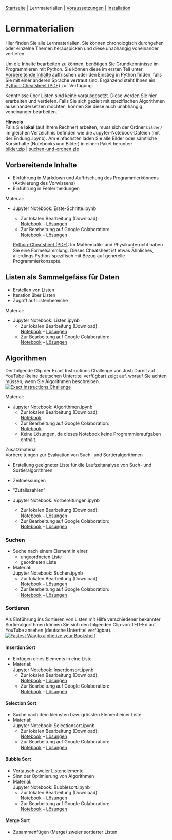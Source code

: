 [Startseite](./index.md) | Lernmaterialien | [Voraussetzungen](./voraussetzungen.md) | [Installation](./installation_anaconda.md)

# Lernmaterialien

Hier finden Sie alle Lernmaterialien. Sie können chronologisch durchgehen oder einzelne Themen herauspicken und diese unabhängig voneinander vertiefen.

Um die Inhalte bearbeiten zu können, benötigen Sie Grundkenntnisse im Programmieren mit Python. Sie können diese im ersten Teil unter [Vorbereitende Inhalte](#vorbereitendes) auffrischen oder den Einstieg in Python finden, falls Sie mit einer anderen Sprache vertraut sind. Ergänzend steht Ihnen ein [Python-Cheatsheet (PDF)](assets/notebooks/downloads/cheatsheet.pdf) zur Verfügung.

Kenntnisse über Listen sind keine vorausgesetzt. Diese werden Sie hier erarbeiten und vertiefen. Falls Sie sich gezielt mit spezifischen Algorithmen auseinandersetzen möchten, können Sie diese auch unabhängig voneinander bearbeiten.

**Hinweis**  
Falls Sie **lokal** (auf Ihrem Rechner) arbeiten, muss sich der Ordner `bilder/` im gleichen Verzeichnis befinden wie die Jupyter-Notebook-Dateien (mit der Endung .ipynb). Am einfachsten laden Sie alle Bilder oder sämtliche Kursinhalte (Notebooks und Bilder) in einem Paket herunter:  
[bilder.zip](assets/bilder.zip) | [suchen-und-ordnen.zip](assets/suchen-und-ordnen.zip)

## <span id="vorbereitendes"> Vorbereitende Inhalte

* Einführung in Markdown und Auffrischung des Programmierkönnens (Aktivierung des Vorwissens)
* Einführung in Fehlermeldungen

Material:  

* Jupyter Notebook: Erste-Schritte.ipynb  
  * Zur lokalen Bearbeitung (Download):  
  [Notebook](assets/notebooks/Erste-Schritte.ipynb) – [Lösungen](assets/notebooks/Erste-Schritte-Loesungen.ipynb)
  * Zur Bearbeitung auf Google Colaboration:  
  [Notebook](https://colab.research.google.com/github/donze-informatikunterricht/suchen-und-ordnen/blob/gh-pages/assets/notebooks/Erste-Schritte.ipynb) – [Lösungen](https://colab.research.google.com/github/donze-informatikunterricht/suchen-und-ordnen/blob/gh-pages/assets/notebooks/Erste-Schritte-Loesungen.ipynb)
  
  [Python-Cheatsheet (PDF)](assets/notebooks/downloads/cheatsheet.pdf): Im Mathematik- und Physikunterricht haben Sie eine Formelsammlung. Dieses Cheatsheet ist etwas Ähnliches, allerdings Python-spezifisch mit Bezug auf generelle Programmierkonzepte.

## Listen als Sammelgefäss für Daten

* Erstellen von Listen
* Iteration über Listen
* Zugriff auf Listenbereiche

Material:  

* Jupyter Notebook: Listen.ipynb  
  * Zur lokalen Bearbeitung (Download):  
  [Notebook](assets/notebooks/Listen.ipynb) – [Lösungen](assets/notebooks/Listen-Loesungen.ipynb)
  * Zur Bearbeitung auf Google Colaboration:  
  [Notebook](https://colab.research.google.com/github/donze-informatikunterricht/suchen-und-ordnen/blob/gh-pages/assets/notebooks/Listen.ipynb) – [Lösungen](https://colab.research.google.com/github/donze-informatikunterricht/suchen-und-ordnen/blob/gh-pages/assets/notebooks/Listen-Loesungen.ipynb)

## Algorithmen

Der folgende Clip der Exact Instructions Challenge von Josh Darnit auf YouTube (keine deutschen Untertitel verfügbar) zeigt auf, worauf Sie achten müssen, wenn Sie Algorithmen beschreiben.  
[![Exact Instructions Challenge](https://img.youtube.com/vi/FN2RM-CHkuI/0.jpg)](https://youtu.be/FN2RM-CHkuI)

Material:  

* Jupyter Notebook: Algorithmen.ipynb  
  * Zur lokalen Bearbeitung (Download):  
  [Notebook](assets/notebooks/Algorithmen.ipynb)
  * Zur Bearbeitung auf Google Colaboration:  
  [Notebook](https://colab.research.google.com/github/donze-informatikunterricht/suchen-und-ordnen/blob/gh-pages/assets/notebooks/Algorithmen.ipynb)
  * Keine Lösungen, da dieses Notebook keine Programmieraufgaben enthält.

Zusatzmaterial:  
Vorbereitungen zur Evaluation von Such- und Sortieralgorithmen

* Erstellung geeigneter Liste für die Laufzeitanalyse von Such- und Sortieralgorithmen
* Zeitmessungen
* "Zufallszahlen"

* Jupyter Notebook: Vorbereitungen.ipynb
  * Zur lokalen Bearbeitung (Download):  
  [Notebook](assets/notebooks/Vorbereitungen.ipynb) – [Lösungen](assets/notebooks/Vorbereitungen-Loesungen.ipynb)
  * Zur Bearbeitung auf Google Colaboration:  
  [Notebook](https://colab.research.google.com/github/donze-informatikunterricht/suchen-und-ordnen/blob/gh-pages/assets/notebooks/Vorbereitungen.ipynb) – [Lösungen](https://colab.research.google.com/github/donze-informatikunterricht/suchen-und-ordnen/blob/gh-pages/assets/notebooks/Vorbereitungen-Loesungen.ipynb)

### Suchen

* Suche nach einem Element in einer
  * ungeordneten Liste
  * geordneten Liste
* Material:  
  Jupyter Notebook: Suchen.ipynb  
  * Zur lokalen Bearbeitung (Download):  
  [Notebook](assets/notebooks/Suchen.ipynb) – [Lösungen](assets/notebooks/Suchen-Loesungen.ipynb)
  * Zur Bearbeitung auf Google Colaboration:  
  [Notebook](https://colab.research.google.com/github/donze-informatikunterricht/suchen-und-ordnen/blob/gh-pages/assets/notebooks/Suchen.ipynb) – [Lösungen](https://colab.research.google.com/github/donze-informatikunterricht/suchen-und-ordnen/blob/gh-pages/assets/notebooks/Suchen-Loesungen.ipynb)

### Sortieren

Als Einführung ins Sortieren von Listen mit Hilfe verschiedener bekannter Sortieralgorithmen können Sie sich den folgenden Clip von TED-Ed auf YouTube ansehen (deutsche Untertitel verfügbar).  
[![Fastest Way to alphetize your Bookshelf](https://img.youtube.com/vi/WaNLJf8xzC4/0.jpg)](https://youtu.be/WaNLJf8xzC4)

#### Insertion Sort
  
* Einfügen eines Elements in eine Liste
* Material:  
  Jupyter Notebook: Insertionsort.ipynb  
  * Zur lokalen Bearbeitung (Download):  
  [Notebook](assets/notebooks/Insertionsort.ipynb) – [Lösungen](assets/notebooks/Insertionsort-Loesungen.ipynb)
  * Zur Bearbeitung auf Google Colaboration:  
  [Notebook](https://colab.research.google.com/github/donze-informatikunterricht/suchen-und-ordnen/blob/gh-pages/assets/notebooks/Insertionsort.ipynb) – [Lösungen](https://colab.research.google.com/github/donze-informatikunterricht/suchen-und-ordnen/blob/gh-pages/assets/notebooks/Insertionsort-Loesungen.ipynb)

#### Selection Sort

* Suche nach dem kleinsten bzw. grössten Element einer Liste
* Material:  
  Jupyter Notebook: Selectionsort.ipynb  
  * Zur lokalen Bearbeitung (Download):  
  [Notebook](assets/notebooks/Selectionsort.ipynb) – [Lösungen](assets/notebooks/Selectionsort-Loesungen.ipynb)
  * Zur Bearbeitung auf Google Colaboration:  
  [Notebook](https://colab.research.google.com/github/donze-informatikunterricht/suchen-und-ordnen/blob/gh-pages/assets/notebooks/Selectionsort.ipynb) – [Lösungen](https://colab.research.google.com/github/donze-informatikunterricht/suchen-und-ordnen/blob/gh-pages/assets/notebooks/Selectionsort-Loesungen.ipynb)

#### Bubble Sort

* Vertausch zweier Listenelemente
* Sinn der Optimierung von Algorithmen
* Material:  
  Jupyter Notebook: Bubblesort.ipynb  
  * Zur lokalen Bearbeitung (Download):  
  [Notebook](assets/notebooks/Bubblesort.ipynb) – [Lösungen](assets/notebooks/Bubblesort-Loesungen.ipynb)
  * Zur Bearbeitung auf Google Colaboration:  
  [Notebook](https://colab.research.google.com/github/donze-informatikunterricht/suchen-und-ordnen/blob/gh-pages/assets/notebooks/Bubblesort.ipynb) – [Lösungen](https://colab.research.google.com/github/donze-informatikunterricht/suchen-und-ordnen/blob/gh-pages/assets/notebooks/Bubblesort-Loesungen.ipynb)

#### Merge Sort

* Zusammenfügen (Merge) zweier sortierter Listen